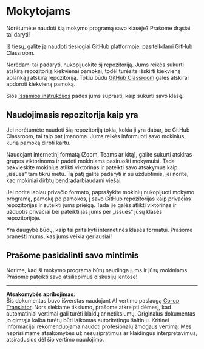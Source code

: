 <!--
CO_OP_TRANSLATOR_METADATA:
{
  "original_hash": "a094ef9927883de1cfcee51dbd143381",
  "translation_date": "2025-08-31T17:33:36+00:00",
  "source_file": "lessons/0-course-setup/for-teachers.md",
  "language_code": "lt"
}
-->
# Mokytojams

Norėtumėte naudoti šią mokymo programą savo klasėje? Prašome drąsiai tai daryti!

Iš tiesų, galite ją naudoti tiesiogiai GitHub platformoje, pasitelkdami GitHub Classroom.

Norėdami tai padaryti, nukopijuokite šį repozitoriją. Jums reikės sukurti atskirą repozitoriją kiekvienai pamokai, todėl turėsite išskirti kiekvieną aplanką į atskirą repozitoriją. Tokiu būdu [GitHub Classroom](https://classroom.github.com/classrooms) galės atskirai apdoroti kiekvieną pamoką.

Šios [išsamios instrukcijos](https://github.blog/2020-03-18-set-up-your-digital-classroom-with-github-classroom/) padės jums suprasti, kaip sukurti savo klasę.

## Naudojimasis repozitorija kaip yra

Jei norėtumėte naudoti šią repozitoriją tokia, kokia ji yra dabar, be GitHub Classroom, tai taip pat įmanoma. Jums reikės informuoti savo mokinius, kurią pamoką dirbti kartu.

Naudojant internetinį formatą (Zoom, Teams ar kitą), galite sukurti atskiras grupes viktorinoms ir padėti mokiniams pasiruošti mokymuisi. Tada pakvieskite mokinius atlikti viktorinas ir pateikti savo atsakymus kaip „issues“ tam tikru metu. Tą patį galite padaryti ir su užduotimis, jei norite, kad mokiniai dirbtų bendradarbiaudami viešai.

Jei norite labiau privačio formato, paprašykite mokinių nukopijuoti mokymo programą, pamoką po pamokos, į savo GitHub repozitorijas kaip privačias repozitorijas ir suteikti jums prieigą. Tada jie galės atlikti viktorinas ir užduotis privačiai bei pateikti jas jums per „issues“ jūsų klasės repozitorijoje.

Yra daugybė būdų, kaip tai pritaikyti internetinės klasės formatui. Prašome pranešti mums, kas jums veikia geriausiai!

## Prašome pasidalinti savo mintimis

Norime, kad ši mokymo programa būtų naudinga jums ir jūsų mokiniams. Prašome pateikti savo atsiliepimus diskusijų lentose!

---

**Atsakomybės apribojimas**:  
Šis dokumentas buvo išverstas naudojant AI vertimo paslaugą [Co-op Translator](https://github.com/Azure/co-op-translator). Nors siekiame tikslumo, prašome atkreipti dėmesį, kad automatiniai vertimai gali turėti klaidų ar netikslumų. Originalus dokumentas jo gimtąja kalba turėtų būti laikomas autoritetingu šaltiniu. Kritinei informacijai rekomenduojama naudoti profesionalų žmogaus vertimą. Mes neprisiimame atsakomybės už nesusipratimus ar klaidingus interpretavimus, atsiradusius dėl šio vertimo naudojimo.